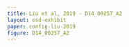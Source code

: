 ```yaml
---
title: Liu et al, 2019 - D14_00257_A2
layout: osd-exhibit
paper: config-liu-2019
figure: D14_00257_A2
---
```

